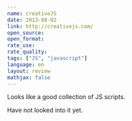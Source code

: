 ```yaml
---
name: creativeJS
date: 2013-08-02
link: http://creativejs.com/
open_source:
open_format:
rate_use:
rate_quality:
tags: ["JS", "javascript"]
language: en
layout: review
mathjax: false
---
```


Looks like a good collection of JS scripts.

Have not looked into it yet.
